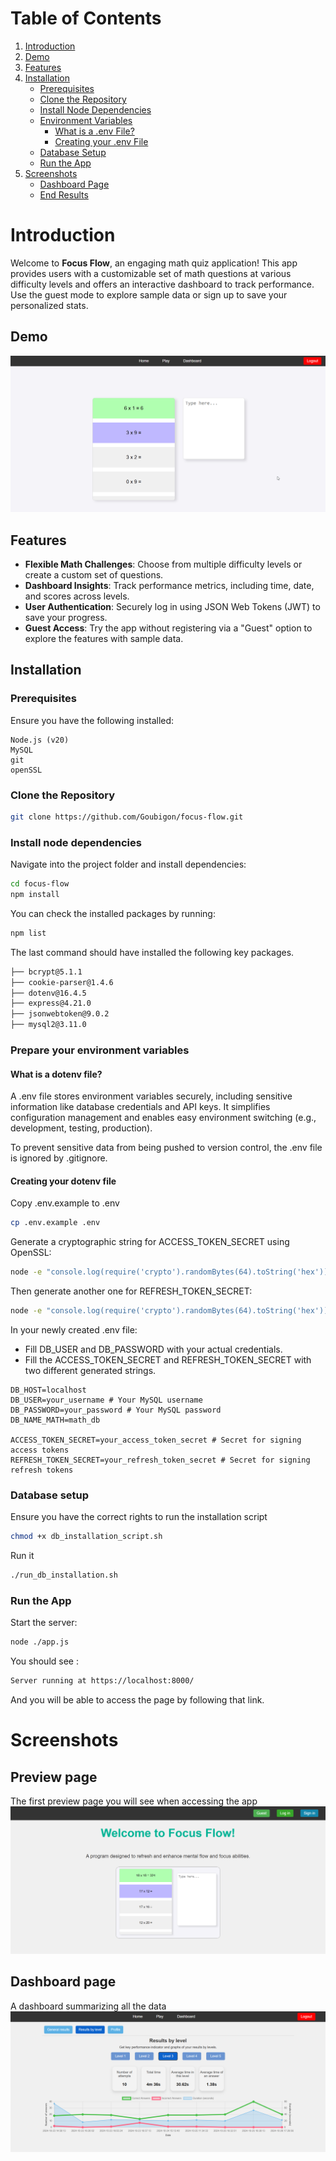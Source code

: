 # Table of Contents
1. [Introduction](#introduction)
2. [Demo](#demo)
3. [Features](#features)
4. [Installation](#installation)
    - [Prerequisites](#prerequisites)
    - [Clone the Repository](#clone-the-repository)
    - [Install Node Dependencies](#install-node-dependencies)
    - [Environment Variables](#prepare-your-environment-variables)
        - [What is a .env File?](#what-is-a-dotenv-file)
        - [Creating your .env File](#creating-your-dotenv-file)
    - [Database Setup](#database-setup)
    - [Run the App](#run-the-app)
5. [Screenshots](#screenshots)
    - [Dashboard Page](#dashboard-page)
    - [End Results](#end-results)

# Introduction

Welcome to **Focus Flow**, an engaging math quiz application! 
This app provides users with a customizable set of math questions at various difficulty levels and offers an interactive dashboard to track performance. Use the guest mode to explore sample data or sign up to save your personalized stats.

## Demo
![App Demo](assets/exercise_demo.gif)



## Features
- **Flexible Math Challenges**: Choose from multiple difficulty levels or create a custom set of questions.
- **Dashboard Insights**: Track performance metrics, including time, date, and scores across levels.
- **User Authentication**: Securely log in using JSON Web Tokens (JWT) to save your progress.
- **Guest Access**: Try the app without registering via a "Guest" option to explore the features with sample data.

## Installation
### Prerequisites
Ensure you have the following installed:
```
Node.js (v20)
MySQL
git
openSSL
```

### Clone the Repository

```bash
git clone https://github.com/Goubigon/focus-flow.git
```

### Install node dependencies
Navigate into the project folder and install dependencies:
```bash
cd focus-flow
npm install
```

You can check the installed packages by running:
```bash
npm list
```

The last command should have installed the following key packages.
```bash
├── bcrypt@5.1.1
├── cookie-parser@1.4.6
├── dotenv@16.4.5
├── express@4.21.0
├── jsonwebtoken@9.0.2
├── mysql2@3.11.0
```

### Prepare your environment variables

#### What is a dotenv file?
A .env file stores environment variables securely, including sensitive information like database credentials and API keys. It simplifies configuration management and enables easy environment switching (e.g., development, testing, production).

To prevent sensitive data from being pushed to version control, the .env file is ignored by .gitignore.

#### Creating your dotenv file
Copy .env.example to .env
```bash
cp .env.example .env
```
Generate a cryptographic string for ACCESS_TOKEN_SECRET using OpenSSL:
```bash
node -e "console.log(require('crypto').randomBytes(64).toString('hex'));"
```
Then generate another one for REFRESH_TOKEN_SECRET:
```bash
node -e "console.log(require('crypto').randomBytes(64).toString('hex'));"
```

In your newly created .env file:
- Fill DB_USER and DB_PASSWORD with your actual credentials.
- Fill the ACCESS_TOKEN_SECRET and REFRESH_TOKEN_SECRET with two different generated strings.
```
DB_HOST=localhost
DB_USER=your_username # Your MySQL username
DB_PASSWORD=your_password # Your MySQL password
DB_NAME_MATH=math_db

ACCESS_TOKEN_SECRET=your_access_token_secret # Secret for signing access tokens
REFRESH_TOKEN_SECRET=your_refresh_token_secret # Secret for signing refresh tokens
```



### Database setup
Ensure you have the correct rights to run the installation script
```bash
chmod +x db_installation_script.sh
```

Run it
```bash
./run_db_installation.sh
```

### Run the App

Start the server:
```bash
node ./app.js
```

You should see :
```bash
Server running at https://localhost:8000/
```

And you will be able to access the page by following that link.

# Screenshots

## Preview page
The first preview page you will see when accessing the app
![App Screenshot](assets/preview.png)

## Dashboard page
A dashboard summarizing all the data
![App Screenshot](assets/dashboard_lvl3.png)
